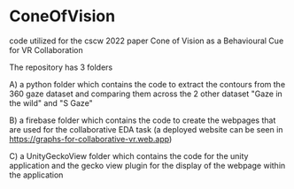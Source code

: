 # ConeOfVision
code utilized for the cscw 2022 paper  Cone of Vision as a Behavioural Cue for VR Collaboration

The repository has 3 folders 

A) a python folder which contains the code to extract the contours from the 360 gaze dataset and comparing them across the 2 other dataset "Gaze in the wild" and "S Gaze"

B) a firebase folder which contains the code to create the webpages that are used for the collaborative EDA task (a deployed website can be seen in https://graphs-for-collaborative-vr.web.app)

C) a UnityGeckoView folder which contains the code for the unity application and the gecko view plugin for the display of the webpage within the application 

